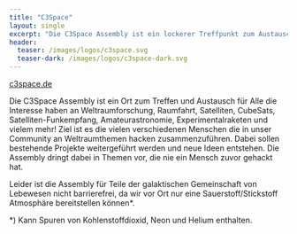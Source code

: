 ```yaml
---
title: "C3Space"
layout: single
excerpt: "Die C3Space Assembly ist ein lockerer Treffpunkt zum Austausch über alle Themen rund um Raumfahrt und Weltraum."
header:
  teaser: /images/logos/c3space.svg
  teaser-dark: /images/logos/c3space-dark.svg
---
```


[c3space.de](https://c3space.de "C3Space Webseite")

Die C3Space Assembly ist ein Ort zum Treffen und Austausch für Alle die Interesse haben an Weltraumforschung, Raumfahrt, Satelliten, CubeSats, Satelliten-Funkempfang, Amateurastronomie, Experimentalraketen und vielem mehr! Ziel ist es die vielen verschiedenen Menschen die in unser Community an Weltraumthemen hacken zusammenzuführen. Dabei sollen bestehende Projekte weitergeführt werden und neue Ideen entstehen. Die Assembly dringt dabei in Themen vor, die nie ein Mensch zuvor gehackt hat.

Leider ist die Assembly für Teile der galaktischen Gemeinschaft von Lebewesen nicht barrierefrei, da wir vor Ort nur eine Sauerstoff/Stickstoff Atmosphäre bereitstellen können*.

\*) Kann Spuren von Kohlenstoffdioxid, Neon und Helium enthalten. 

